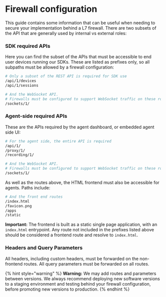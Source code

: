 # Firewall configuration

This guide contains some information that can be useful when needing to secure your implementation behind a L7 firewall. There are two subsets of the API that are generally used by internal vs external roles:

### SDK required APIs

Here you can find the subset of the APIs that must be accessible to end user devices running our SDKs. These are listed as prefixes only, so all subpaths must be allowed by a firewall configuration:

```bash
# Only a subset of the REST API is required for SDK use
/api/1/devices
/api/1/sessions

# And the WebSocket API.
# Firewalls must be configured to support WebSocket traffic on these routes 
/sockets/1/
```

### Agent-side required APIs 

These are the APIs required by the agent dashboard, or embedded agent side UI:

```bash
# For the agent side, the entire API is required
/api/1/
/proxy/1/
/recording/1/

# And the WebSocket API.
# Firewalls must be configured to support WebSocket traffic on these routes 
/sockets/1/
```

As well as the routes above, the HTML frontend must also be accessible for agents. Paths include:

```bash
# And the front end routes
/index.html
/favicon.png
/apps
/static
```

**Important:** The frontend is built as a static single page application, with an `index.html` entrypoint. Any route not included in the prefixes listed above should be considered a frontend route and resolve to `index.html`.

### Headers and Query Parameters

All headers, including custom headers, must be forwarded on the non-frontend routes. All query parameters must be forwarded on all routes.

{% hint style="warning" %}
**Warning:** We may add routes and parameters between versions. We always recommend  deploying new software versions to a staging environment and testing behind your firewall configuration, before promoting new versions to production.
{% endhint %}

